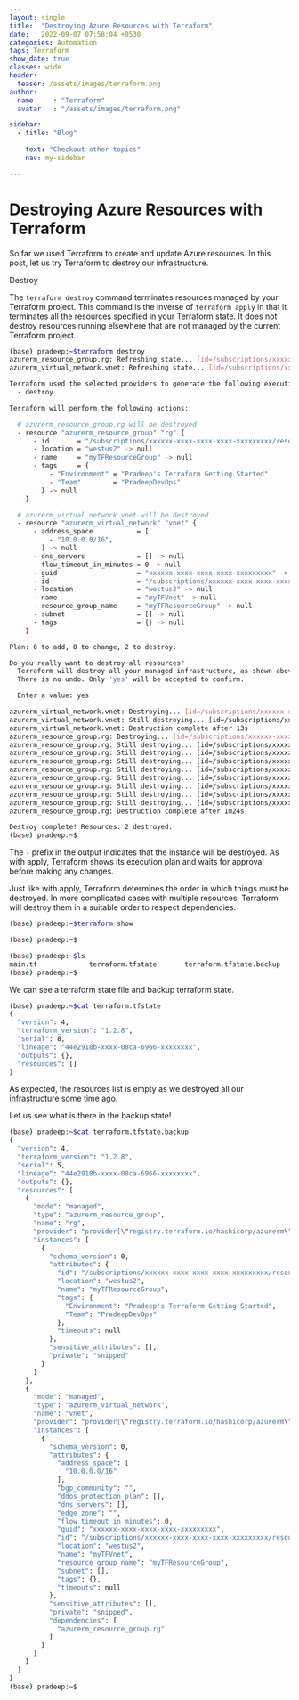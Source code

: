 ```yaml
---
layout: single
title:  "Destroying Azure Resources with Terraform"
date:   2022-09-07 07:58:04 +0530
categories: Automation
tags: Terraform
show_date: true
classes: wide
header:
  teaser: /assets/images/terraform.png
author:
  name     : "Terraform"
  avatar   : "/assets/images/terraform.png"

sidebar:
  - title: "Blog"
   
    text: "Checkout other topics"
    nav: my-sidebar

---
```


# Destroying Azure Resources with Terraform

So far we  used Terraform to create and update Azure resources. In this post, let us try Terraform to destroy our infrastructure.


Destroy

The `terraform destroy` command terminates resources managed by your Terraform project. This command is the inverse of `terraform apply` in that it terminates all the resources specified in your Terraform state. It does not destroy resources running elsewhere that are not managed by the current Terraform project.

```sh
(base) pradeep:~$terraform destroy
azurerm_resource_group.rg: Refreshing state... [id=/subscriptions/xxxxxx-xxxx-xxxx-xxxx-xxxxxxxxx/resourceGroups/myTFResourceGroup]
azurerm_virtual_network.vnet: Refreshing state... [id=/subscriptions/xxxxxx-xxxx-xxxx-xxxx-xxxxxxxxx/resourceGroups/myTFResourceGroup/providers/Microsoft.Network/virtualNetworks/myTFVnet]

Terraform used the selected providers to generate the following execution plan. Resource actions are indicated with the following symbols:
  - destroy

Terraform will perform the following actions:

  # azurerm_resource_group.rg will be destroyed
  - resource "azurerm_resource_group" "rg" {
      - id       = "/subscriptions/xxxxxx-xxxx-xxxx-xxxx-xxxxxxxxx/resourceGroups/myTFResourceGroup" -> null
      - location = "westus2" -> null
      - name     = "myTFResourceGroup" -> null
      - tags     = {
          - "Environment" = "Pradeep's Terraform Getting Started"
          - "Team"        = "PradeepDevOps"
        } -> null
    }

  # azurerm_virtual_network.vnet will be destroyed
  - resource "azurerm_virtual_network" "vnet" {
      - address_space           = [
          - "10.0.0.0/16",
        ] -> null
      - dns_servers             = [] -> null
      - flow_timeout_in_minutes = 0 -> null
      - guid                    = "xxxxxx-xxxx-xxxx-xxxx-xxxxxxxxx" -> null
      - id                      = "/subscriptions/xxxxxx-xxxx-xxxx-xxxx-xxxxxxxxx/resourceGroups/myTFResourceGroup/providers/Microsoft.Network/virtualNetworks/myTFVnet" -> null
      - location                = "westus2" -> null
      - name                    = "myTFVnet" -> null
      - resource_group_name     = "myTFResourceGroup" -> null
      - subnet                  = [] -> null
      - tags                    = {} -> null
    }

Plan: 0 to add, 0 to change, 2 to destroy.

Do you really want to destroy all resources?
  Terraform will destroy all your managed infrastructure, as shown above.
  There is no undo. Only 'yes' will be accepted to confirm.

  Enter a value: yes

azurerm_virtual_network.vnet: Destroying... [id=/subscriptions/xxxxxx-xxxx-xxxx-xxxx-xxxxxxxxx/resourceGroups/myTFResourceGroup/providers/Microsoft.Network/virtualNetworks/myTFVnet]
azurerm_virtual_network.vnet: Still destroying... [id=/subscriptions/xxxxxx-xxxx-xxxx-xxxx-xxxxxxxxx-...osoft.Network/virtualNetworks/myTFVnet, 10s elapsed]
azurerm_virtual_network.vnet: Destruction complete after 13s
azurerm_resource_group.rg: Destroying... [id=/subscriptions/xxxxxx-xxxx-xxxx-xxxx-xxxxxxxxx/resourceGroups/myTFResourceGroup]
azurerm_resource_group.rg: Still destroying... [id=/subscriptions/xxxxxx-xxxx-xxxx-xxxx-xxxxxxxxx/resourceGroups/myTFResourceGroup, 10s elapsed]
azurerm_resource_group.rg: Still destroying... [id=/subscriptions/xxxxxx-xxxx-xxxx-xxxx-xxxxxxxxx/resourceGroups/myTFResourceGroup, 20s elapsed]
azurerm_resource_group.rg: Still destroying... [id=/subscriptions/xxxxxx-xxxx-xxxx-xxxx-xxxxxxxxx/resourceGroups/myTFResourceGroup, 30s elapsed]
azurerm_resource_group.rg: Still destroying... [id=/subscriptions/xxxxxx-xxxx-xxxx-xxxx-xxxxxxxxx/resourceGroups/myTFResourceGroup, 40s elapsed]
azurerm_resource_group.rg: Still destroying... [id=/subscriptions/xxxxxx-xxxx-xxxx-xxxx-xxxxxxxxxresourceGroups/myTFResourceGroup, 50s elapsed]
azurerm_resource_group.rg: Still destroying... [id=/subscriptions/xxxxxx-xxxx-xxxx-xxxx-xxxxxxxxx/resourceGroups/myTFResourceGroup, 1m0s elapsed]
azurerm_resource_group.rg: Still destroying... [id=/subscriptions/xxxxxx-xxxx-xxxx-xxxx-xxxxxxxxx/resourceGroups/myTFResourceGroup, 1m10s elapsed]
azurerm_resource_group.rg: Still destroying... [id=/subscriptions/xxxxxx-xxxx-xxxx-xxxx-xxxxxxxxx/resourceGroups/myTFResourceGroup, 1m20s elapsed]
azurerm_resource_group.rg: Destruction complete after 1m24s

Destroy complete! Resources: 2 destroyed.
(base) pradeep:~$
```

The `-` prefix in the output indicates that the instance will be destroyed. As with apply, Terraform shows its execution plan and waits for approval before making any changes.

Just like with apply, Terraform determines the order in which things must be destroyed. In more complicated cases with multiple resources, Terraform will destroy them in a suitable order to respect dependencies.


```sh
(base) pradeep:~$terraform show

(base) pradeep:~$
```

```sh
(base) pradeep:~$ls
main.tf				terraform.tfstate		terraform.tfstate.backup
(base) pradeep:~$
```
We can see a terraform state file and backup terraform state.

```sh
(base) pradeep:~$cat terraform.tfstate
{
  "version": 4,
  "terraform_version": "1.2.8",
  "serial": 8,
  "lineage": "44e2918b-xxxx-08ca-6966-xxxxxxxx",
  "outputs": {},
  "resources": []
}
```
As expected, the resources list is empty as we destroyed all our infrastructure some time ago.

Let us see what is there in the backup state!
```sh
(base) pradeep:~$cat terraform.tfstate.backup 
{
  "version": 4,
  "terraform_version": "1.2.8",
  "serial": 5,
  "lineage": "44e2918b-xxxx-08ca-6966-xxxxxxxx",
  "outputs": {},
  "resources": [
    {
      "mode": "managed",
      "type": "azurerm_resource_group",
      "name": "rg",
      "provider": "provider[\"registry.terraform.io/hashicorp/azurerm\"]",
      "instances": [
        {
          "schema_version": 0,
          "attributes": {
            "id": "/subscriptions/xxxxxx-xxxx-xxxx-xxxx-xxxxxxxxx/resourceGroups/myTFResourceGroup",
            "location": "westus2",
            "name": "myTFResourceGroup",
            "tags": {
              "Environment": "Pradeep's Terraform Getting Started",
              "Team": "PradeepDevOps"
            },
            "timeouts": null
          },
          "sensitive_attributes": [],
          "private": "snipped"
        }
      ]
    },
    {
      "mode": "managed",
      "type": "azurerm_virtual_network",
      "name": "vnet",
      "provider": "provider[\"registry.terraform.io/hashicorp/azurerm\"]",
      "instances": [
        {
          "schema_version": 0,
          "attributes": {
            "address_space": [
              "10.0.0.0/16"
            ],
            "bgp_community": "",
            "ddos_protection_plan": [],
            "dns_servers": [],
            "edge_zone": "",
            "flow_timeout_in_minutes": 0,
            "guid": "xxxxxx-xxxx-xxxx-xxxx-xxxxxxxxx",
            "id": "/subscriptions/xxxxxx-xxxx-xxxx-xxxx-xxxxxxxxx/resourceGroups/myTFResourceGroup/providers/Microsoft.Network/virtualNetworks/myTFVnet",
            "location": "westus2",
            "name": "myTFVnet",
            "resource_group_name": "myTFResourceGroup",
            "subnet": [],
            "tags": {},
            "timeouts": null
          },
          "sensitive_attributes": [],
          "private": "snipped",
          "dependencies": [
            "azurerm_resource_group.rg"
          ]
        }
      ]
    }
  ]
}
(base) pradeep:~$
```